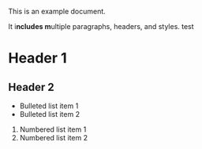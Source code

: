<p>This is an example document.</p>
<p>It i<strong>ncludes m</strong>ultiple paragraphs, headers, and styles. test</p>
<h1>Header 1</h1>
<h2>Header 2</h2>
<ul>
<li>Bulleted list item 1</li>
<li>Bulleted list item 2</li>
</ul>
<ol>
<li>Numbered list item 1</li>
<li>Numbered list item 2</li>
</ol>
